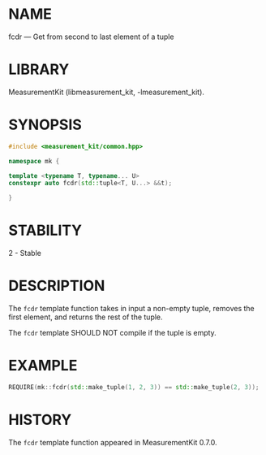 # NAME
fcdr &mdash; Get from second to last element of a tuple

# LIBRARY
MeasurementKit (libmeasurement_kit, -lmeasurement_kit).

# SYNOPSIS
```C++
#include <measurement_kit/common.hpp>

namespace mk {

template <typename T, typename... U>
constexpr auto fcdr(std::tuple<T, U...> &&t);

}
```

# STABILITY

2 - Stable

# DESCRIPTION

The `fcdr` template function takes in input a non-empty tuple, removes
the first element, and returns the rest of the tuple.

The `fcdr` template SHOULD NOT compile if the tuple is empty.

# EXAMPLE

```C++
REQUIRE(mk::fcdr(std::make_tuple(1, 2, 3)) == std::make_tuple(2, 3));
```

# HISTORY

The `fcdr` template function appeared in MeasurementKit 0.7.0.
